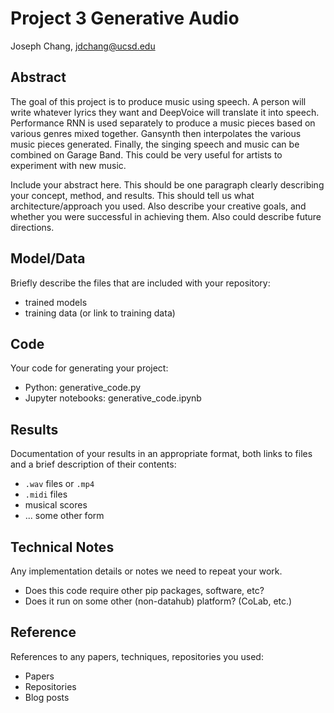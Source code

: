 # Project 3 Generative Audio

Joseph Chang, jdchang@ucsd.edu

## Abstract

The goal of this project is to produce music using speech. A person will write whatever lyrics they want and DeepVoice will translate it into speech. Performance RNN is used separately to produce a music pieces based on various genres mixed together. Gansynth then interpolates the various music pieces generated. Finally, the singing speech and music can be combined on Garage Band. This could be very useful for artists to experiment with new music.

Include your abstract here. This should be one paragraph clearly describing your concept, method, and results. This should tell us what architecture/approach you used. Also describe your creative goals, and whether you were successful in achieving them. Also could describe future directions.

## Model/Data

Briefly describe the files that are included with your repository:
- trained models
- training data (or link to training data)

## Code

Your code for generating your project:
- Python: generative_code.py
- Jupyter notebooks: generative_code.ipynb

## Results

Documentation of your results in an appropriate format, both links to files and a brief description of their contents:
- `.wav` files or `.mp4`
- `.midi` files
- musical scores
- ... some other form

## Technical Notes

Any implementation details or notes we need to repeat your work. 
- Does this code require other pip packages, software, etc?
- Does it run on some other (non-datahub) platform? (CoLab, etc.)

## Reference

References to any papers, techniques, repositories you used:
- Papers
- Repositories
- Blog posts
